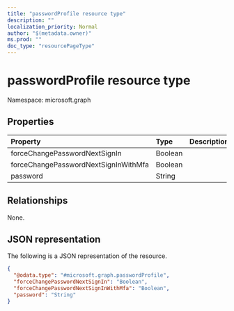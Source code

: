 ```yaml
---
title: "passwordProfile resource type"
description: ""
localization_priority: Normal
author: "$(metadata.owner)"
ms.prod: ""
doc_type: "resourcePageType"
---
```


# passwordProfile resource type

Namespace: microsoft.graph

## Properties

| Property                             | Type    | Description |
| :----------------------------------- | :------ | :---------- |
| forceChangePasswordNextSignIn        | Boolean |             |
| forceChangePasswordNextSignInWithMfa | Boolean |             |
| password                             | String  |             |

## Relationships

None.

## JSON representation

The following is a JSON representation of the resource.

<!-- {
  "blockType": "resource",
  "@odata.type": "microsoft.graph.passwordProfile",
}
-->

```json
{
  "@odata.type": "#microsoft.graph.passwordProfile",
  "forceChangePasswordNextSignIn": "Boolean",
  "forceChangePasswordNextSignInWithMfa": "Boolean",
  "password": "String"
}
```
